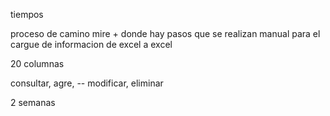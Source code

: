tiempos

proceso de camino mire + donde hay pasos que se realizan manual para el cargue de informacion de excel a excel 

20 columnas 


consultar, agre, -- modificar, eliminar

2 semanas 

